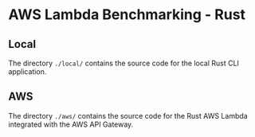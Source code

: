# AWS Lambda Benchmarking - Rust


## Local
The directory `./local/` contains the source code for the local Rust CLI application.


## AWS
The directory `./aws/` contains the source code for the Rust AWS Lambda integrated with the AWS API Gateway.
